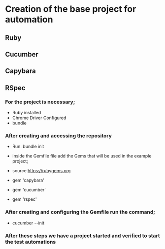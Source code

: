 # Creation of the base project for automation
## Ruby
## Cucumber
## Capybara
## RSpec


### For the project is necessary;
* Ruby installed
* Chrome Driver Configured
* bundle

### After creating and accessing the repository
* Run: bundle init
* inside the Gemfile file add the Gems that will be used in the example project;

* source <https://rubygems.org>
* gem 'capybara' 
* gem 'cucumber'
* gem 'rspec'


### After creating and configuring the Gemfile run the command;
* cucumber --init

### After these steps we have a project started and verified to start the test automations
